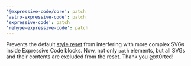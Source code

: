 ```yaml
---
'@expressive-code/core': patch
'astro-expressive-code': patch
'expressive-code': patch
'rehype-expressive-code': patch
---
```


Prevents the default [style reset](https://expressive-code.com/reference/configuration/#usestylereset) from interfering with more complex SVGs inside Expressive Code blocks. Now, not only `path` elements, but all SVGs and their contents are excluded from the reset. Thank you @xt0rted!
